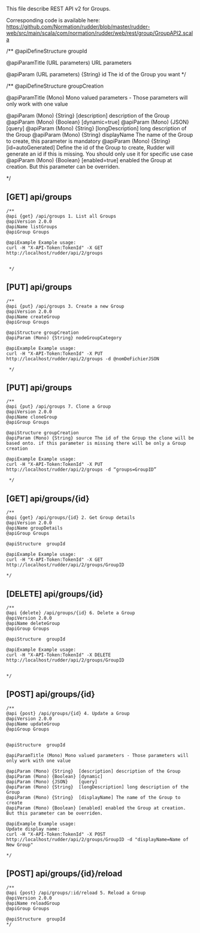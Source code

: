 
This file describe REST API v2 for Groups.

Corresponding code is available here: 
https://github.com/Normation/rudder/blob/master/rudder-web/src/main/scala/com/normation/rudder/web/rest/group/GroupAPI2.scala

/**
   @apiDefineStructure groupId

   @apiParamTitle (URL parameters) URL parameters

   @apiParam (URL parameters) {String} id The id of the Group you want
 */

 /**
   @apiDefineStructure groupCreation

   @apiParamTitle (Mono) Mono valued parameters - Those parameters will only work with one value

   @apiParam (Mono) {String} [description] description of the Group  
   @apiParam (Mono) {Boolean} [dynamic=true]
   @apiParam (Mono) {JSON} [query]
   @apiParam (Mono) {String} [longDescription] long description of the Group
   @apiParam (Mono) {String} displayName The name of the Group to create, this parameter is mandatory
   @apiParam (Mono) {String} [id=autoGenerated] Define the id of the Group to create, Rudder will generate an id if this is missing. You should only use it for specific use case
   @apiParam (Mono) {Boolean} [enabled=true] enabled the Group at creation. But this parameter can be overriden.

 */

[GET] api/groups
-----------------

    /**
    @api {get} /api/groups 1. List all Groups
    @apiVersion 2.0.0
    @apiName listGroups
    @apiGroup Groups
    
    @apiExample Example usage:
    curl -H "X-API-Token:TokenId" -X GET http://localhost/rudder/api/2/groups


     */


[PUT] api/groups
-----------------

    /**
    @api {put} /api/groups 3. Create a new Group
    @apiVersion 2.0.0
    @apiName createGroup
    @apiGroup Groups

    @apiStructure groupCreation
    @apiParam (Mono) {String} nodeGroupCategory
    
    @apiExample Example usage:
    curl -H "X-API-Token:TokenId" -X PUT http://localhost/rudder/api/2/groups -d @nomDeFichierJSON

     */


[PUT] api/groups
-----------------

    /**
    @api {put} /api/groups 7. Clone a Group
    @apiVersion 2.0.0
    @apiName cloneGroup
    @apiGroup Groups

    @apiStructure groupCreation
    @apiParam (Mono) {String} source The id of the Group the clone will be based onto. if this parameter is missing there will be only a Group creation
    
    @apiExample Example usage:
    curl -H "X-API-Token:TokenId" -X PUT http://localhost/rudder/api/2/groups -d “groups=GroupID”

     */

[GET] api/groups/{id}
--------------------------

    /**
    @api {get} /api/groups/{id} 2. Get Group details
    @apiVersion 2.0.0
    @apiName groupDetails
    @apiGroup Groups

    @apiStructure  groupId
     
    @apiExample Example usage:
    curl -H "X-API-Token:TokenId" -X GET http://localhost/rudder/api/2/groups/GroupID

    */

[DELETE] api/groups/{id}
--------------------------

    /**
    @api {delete} /api/groups/{id} 6. Delete a Group
    @apiVersion 2.0.0
    @apiName deleteGroup
    @apiGroup Groups
     
    @apiStructure  groupId

    @apiExample Example usage:
    curl -H "X-API-Token:TokenId" -X DELETE http://localhost/rudder/api/2/groups/GroupID


    */


[POST] api/groups/{id}
--------------------------

    /**
    @api {post} /api/groups/{id} 4. Update a Group
    @apiVersion 2.0.0
    @apiName updateGroup
    @apiGroup Groups


    @apiStructure  groupId

    @apiParamTitle (Mono) Mono valued parameters - Those parameters will only work with one value

    @apiParam (Mono) {String}  [description] description of the Group  
    @apiParam (Mono) {Boolean} [dynamic]
    @apiParam (Mono) {JSON}    [query]
    @apiParam (Mono) {String}  [longDescription] long description of the Group
    @apiParam (Mono) {String}  [displayName] The name of the Group to create
    @apiParam (Mono) {Boolean} [enabled] enabled the Group at creation. But this parameter can be overriden.
     
    @apiExample Example usage:
    Update display name: 
    curl -H "X-API-Token:TokenId" -X POST http://localhost/rudder/api/2/groups/GroupID -d "displayName=Name of New Group"

    */

[POST] api/groups/{id}/reload
--------------------------

    /**
    @api {post} /api/groups/:id/reload 5. Reload a Group
    @apiVersion 2.0.0
    @apiName reloadGroup
    @apiGroup Groups

    @apiStructure  groupId
    */
